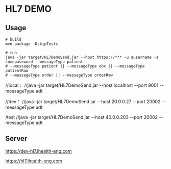 # HL7 DEMO

## Usage
```shell
# build 
mvn package -DskipTests

# run
java -jar target/HL7DemoSend.jar --host https://*** -u ausername -s somepassword --messageType patient
# --messageType patient || --messageType obx || --messageType patientRaw
# --messageType order || --messageType orderRaw
```


//local：
//java -jar target/HL7DemoSend.jar --host localhost --port 9001 --messageType adt

//dev：
//java -jar target/HL7DemoSend.jar --host 20.0.0.27 --port 20002 --messageType adt

/test
//java -jar target/HL7DemoSend.jar --host 40.0.0.203 --port 20002 --messageType adt

## Server

https://dev-hl7.ihealth-eng.com

https://hl7.ihealth-eng.com
